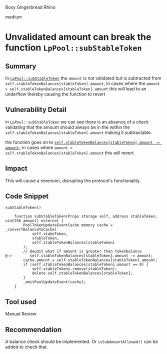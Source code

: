 Boxy Gingerbread Rhino

medium

# Unvalidated amount can break the function  `LpPool::subStableToken`

## Summary
In [`LpPool::subStableToken`](https://github.com/sherlock-audit/2024-05-elfi-protocol/blob/main/elfi-perp-contracts/contracts/storage/LpPool.sol#L276-L289) the  `amount` is not validated but is subtracted from `self.stableTokenBalances[stableToken].amount`, In cases where the `amount > self.stableTokenBalances[stableToken].amount` this will lead to an underflow thereby causing the function to revert 
## Vulnerability Detail
in `LpPool::subStableToken` we can see there is an absence of a check validating that the amount should always be in the within the `self.stableTokenBalances[stableToken].amount` making it subtractable.

the function goes on to [`self.stableTokenBalances[stableToken].amount -= amount;`](https://github.com/sherlock-audit/2024-05-elfi-protocol/blob/main/elfi-perp-contracts/contracts/storage/LpPool.sol#L282)
in cases where `amount >  self.stableTokenBalances[stableToken].amount` this will revert.
## Impact
This will cause a reversion, disrupting the protocol's functionality.
## Code Snippet
`subStableToken()`

```solidity
    function subStableToken(Props storage self, address stableToken, uint256 amount) external {
        PoolTokenUpdateEventCache memory cache = _convertBalanceToCache(
            self.stakeToken,
            stableToken,
            self.stableTokenBalances[stableToken]
        );
        // @audit what if amount is greater than tokenbalance
@->        self.stableTokenBalances[stableToken].amount -= amount;
        cache.amount = self.stableTokenBalances[stableToken].amount;
        if (self.stableTokenBalances[stableToken].amount == 0) {
            self.stableTokens.remove(stableToken);
            delete self.stableTokenBalances[stableToken];
        }
        _emitPoolUpdateEvent(cache);
    }
```
## Tool used

Manual Review

## Recommendation
A balance check should be implemented.
Or `isSubAmountAllowed()` can be added to check that.